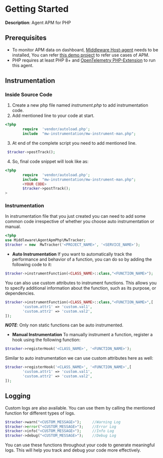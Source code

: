 
# Getting Started
**Description**: Agent APM for PHP

## Prerequisites
* To monitor APM data on dashboard, [Middleware Host-agent](https://docs.middleware.io/docs/getting-started) needs to be installed, You can refer [this demo project](https://github.com/middleware-labs/demo-apm/tree/master/php) to refer use cases of APM.
* PHP requires at least PHP 8+ and [OpenTelemetry PHP-Extension](https://opentelemetry.io/docs/instrumentation/php/automatic/#setup ) to run this agent.
 
## Instrumentation

### Inside Source Code
1. Create a new php file named *instrument.php* to add instrumentation code.
2. Add mentioned line to your code at start.
```php
<?php
		require  'vendor/autoload.php';
		include  "mw-instrumentation/mw-instrument-man.php";
```
3. At end of the complete script you need to add mentioned line.
```php
 $tracker->postTrack();
```
4. So, final code snippet will look like as:
```php
<?php
		require  'vendor/autoload.php';
		include  "mw-instrumentation/mw-instrument-man.php";
		<YOUR CODE>
		$tracker->postTrack();
>
```
### Instrumentation
In instrumentation file that you just created you can need to add some common code irrespective of whether you choose auto instrumentation or manual.
```php
<?php
use Middleware\AgentApmPhp\MwTracker;
$tracker = new  MwTracker('<PROJECT_NAME>', '<SERVICE_NAME>');
```
- **Auto Instrumentation**
If you want to automatically track the performance and behavior of a function, you can do so by adding the following code to it:
```php
$tracker->instrumentFunction(<CLASS_NAME>::class,"<FUNCTION_NAME>");
```
You can also use custom attributes to instrument functions. This allows you to specify additional information about the function, such as its purpose, or dependencies.
```php
$tracker->instrumentFunction(<CLASS_NAME>::class,"<FUNCTION_NAME>",[
		'custom.attr1' => 'custom.val1',
		'custom.attr2' => 'custom.val2',
]);
```
***NOTE***: Only non static functions can be auto instrumented. 

- **Manual Instrumentation**
To manually instrument a function, register a hook using the following function:
```php
$tracker->registerHook('<CLASS_NAME>', '<FUNCTION_NAME>');
```
Similar to auto instrumentation we can use custom attributes here as well:
```php
$tracker->registerHook('<CLASS_NAME>', '<FUNCTION_NAME>',[
		'custom.attr1' => 'custom.val1',
		'custom.attr2' => 'custom.val2',
]);
```
## Logging
Custom logs are also available. You can use them by calling the mentioned function for different types of logs.
```php
$tracker->warn("<CUSTOM_MESSAGE>"); 	//Warning Log
$tracker->error("<CUSTOM_MESSAGE>"); 	//Error Log
$tracker->info("<CUSTOM_MESSAGE>"); 	//Info Log
$tracker->debug("<CUSTOM_MESSAGE>"); 	//Debug Log
```
You can use these functions throughout your code to generate meaningful logs. This will help you track and debug your code more effectively.

